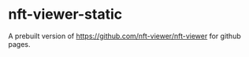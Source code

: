 # nft-viewer-static
A prebuilt version of https://github.com/nft-viewer/nft-viewer for github pages.
